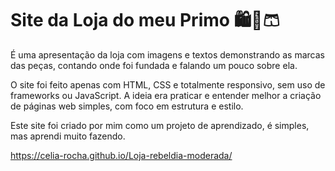 # Site da Loja do meu Primo 🛍️👕🩳

É uma apresentação da loja com imagens e textos demonstrando as marcas das peças, contando onde foi fundada e falando um pouco sobre ela.

O site foi feito apenas com HTML, CSS e totalmente responsivo, sem uso de frameworks ou JavaScript. A ideia era praticar e entender melhor a criação de páginas web simples, com foco em estrutura e estilo.

Este site foi criado por mim como um projeto de aprendizado, é simples, mas aprendi muito fazendo.

https://celia-rocha.github.io/Loja-rebeldia-moderada/

